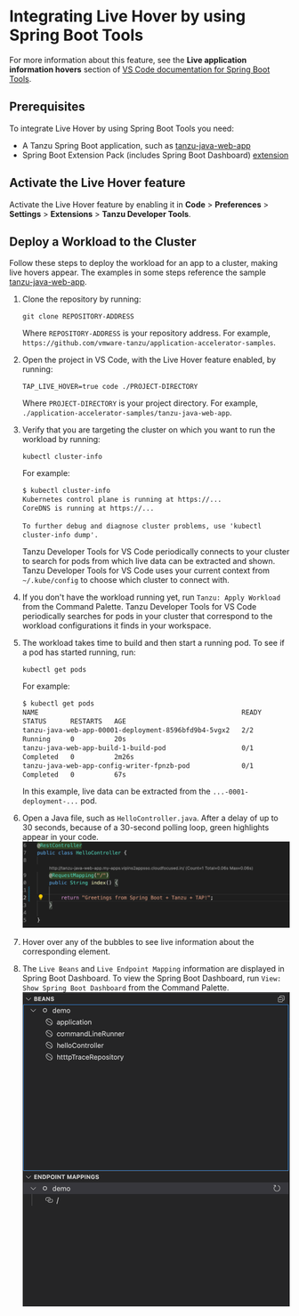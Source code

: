 # Integrating Live Hover by using Spring Boot Tools

For more information about this feature, see the **Live application information hovers** section of
[VS Code documentation for Spring Boot Tools](https://marketplace.visualstudio.com/items?itemName=Pivotal.vscode-spring-boot).

## <a id="prerequisites"></a> Prerequisites

To integrate Live Hover by using Spring Boot Tools you need:

- A Tanzu Spring Boot application, such as
[tanzu-java-web-app](https://github.com/vmware-tanzu/application-accelerator-samples/tree/main/tanzu-java-web-app)
- Spring Boot Extension Pack (includes Spring Boot Dashboard)
[extension](https://marketplace.visualstudio.com/items?itemName=Pivotal.vscode-boot-dev-pack) 

## <a id="activate-feature"></a> Activate the Live Hover feature

Activate the Live Hover feature by enabling it in
**Code** > **Preferences** > **Settings** > **Extensions** > **Tanzu Developer Tools**.

## <a id="deploy-workload"></a> Deploy a Workload to the Cluster

Follow these steps to deploy the workload for an app to a cluster, making live hovers appear.
The examples in some steps reference the sample
[tanzu-java-web-app](https://github.com/vmware-tanzu/application-accelerator-samples/tree/main/tanzu-java-web-app).

1. Clone the repository by running:

    ```console
    git clone REPOSITORY-ADDRESS
    ```

    Where `REPOSITORY-ADDRESS` is your repository address.
    For example, `https://github.com/vmware-tanzu/application-accelerator-samples`.

1. Open the project in VS Code, with the Live Hover feature enabled, by running:

    ```console
    TAP_LIVE_HOVER=true code ./PROJECT-DIRECTORY
    ```

    Where `PROJECT-DIRECTORY` is your project directory.
    For example, `./application-accelerator-samples/tanzu-java-web-app`.

1. Verify that you are targeting the cluster on which you want to run the workload by running:

    ```console
    kubectl cluster-info
    ```

    For example:

    ```console
    $ kubectl cluster-info
    Kubernetes control plane is running at https://...
    CoreDNS is running at https://...

    To further debug and diagnose cluster problems, use 'kubectl cluster-info dump'.
    ```

    Tanzu Developer Tools for VS Code periodically connects to your cluster to search for pods from
    which live data can be extracted and shown.
    Tanzu Developer Tools for VS Code uses your current context from `~/.kube/config` to choose
    which cluster to connect with.

1. If you don't have the workload running yet, run `Tanzu: Apply Workload` from the Command Palette.
Tanzu Developer Tools for VS Code periodically searches for pods in your cluster that correspond to
the workload configurations it finds in your workspace.

1. The workload takes time to build and then start a running pod. To see if a pod has started running,
run:

    ```console
    kubectl get pods
    ```

    For example:

    ```console
    $ kubectl get pods
    NAME                                                   READY   STATUS      RESTARTS   AGE
    tanzu-java-web-app-00001-deployment-8596bfd9b4-5vgx2   2/2     Running     0          20s
    tanzu-java-web-app-build-1-build-pod                   0/1     Completed   0          2m26s
    tanzu-java-web-app-config-writer-fpnzb-pod             0/1     Completed   0          67s
    ```

    In this example, live data can be extracted from the `...-0001-deployment-...` pod.

1. Open a Java file, such as `HelloController.java`.
After a delay of up to 30 seconds, because of a 30-second polling loop, green highlights appear in
your code.
![Live Hover example showing @RestController and @RequestMapping in the code highlighted in green.](../images/vscode-live-hover-example.png)

1. Hover over any of the bubbles to see live information about the corresponding element.

1. The `Live Beans` and `Live Endpoint Mapping` information are displayed in Spring Boot Dashboard. To view the Spring Boot Dashboard, run `View: Show Spring Boot Dashboard` from the Command Palette. 
![Spring Boot Dashboard showing Live Beans and Live Endpoint Mapping information](../images/vscode-beansmapping-example.png)